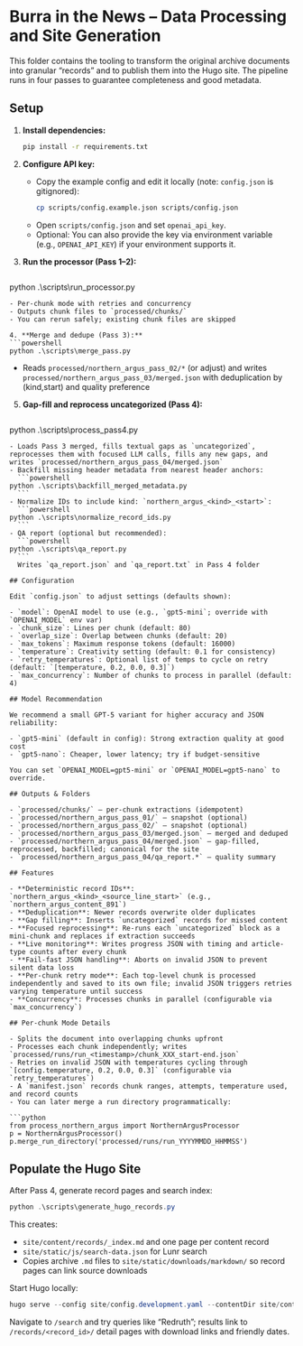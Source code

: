 # Burra in the News – Data Processing and Site Generation

This folder contains the tooling to transform the original archive documents into granular “records” and to publish them into the Hugo site. The pipeline runs in four passes to guarantee completeness and good metadata.

## Setup

1. **Install dependencies:**
   ```bash
   pip install -r requirements.txt
   ```

2. **Configure API key:**
   - Copy the example config and edit it locally (note: `config.json` is gitignored):
     ```bash
     cp scripts/config.example.json scripts/config.json
     ```
   - Open `scripts/config.json` and set `openai_api_key`.
   - Optional: You can also provide the key via environment variable (e.g., `OPENAI_API_KEY`) if your environment supports it.

3. **Run the processor (Pass 1–2):**
   ```powershell
python .\scripts\run_processor.py
   ```
   - Per-chunk mode with retries and concurrency
   - Outputs chunk files to `processed/chunks/`
   - You can rerun safely; existing chunk files are skipped

4. **Merge and dedupe (Pass 3):**
   ```powershell
python .\scripts\merge_pass.py
   ```
   - Reads `processed/northern_argus_pass_02/*` (or adjust) and writes 
     `processed/northern_argus_pass_03/merged.json` with deduplication by (kind,start) and quality preference

5. **Gap-fill and reprocess uncategorized (Pass 4):**
   ```powershell
python .\scripts\process_pass4.py
   ```
   - Loads Pass 3 merged, fills textual gaps as `uncategorized`, reprocesses them with focused LLM calls, fills any new gaps, and writes `processed/northern_argus_pass_04/merged.json`
   - Backfill missing header metadata from nearest header anchors:
     ```powershell
python .\scripts\backfill_merged_metadata.py
     ```
   - Normalize IDs to include kind: `northern_argus_<kind>_<start>`:
     ```powershell
python .\scripts\normalize_record_ids.py
     ```
   - QA report (optional but recommended):
     ```powershell
python .\scripts\qa_report.py
     ```
     Writes `qa_report.json` and `qa_report.txt` in Pass 4 folder

## Configuration

Edit `config.json` to adjust settings (defaults shown):

- `model`: OpenAI model to use (e.g., `gpt5-mini`; override with `OPENAI_MODEL` env var)
- `chunk_size`: Lines per chunk (default: 80)
- `overlap_size`: Overlap between chunks (default: 20)
- `max_tokens`: Maximum response tokens (default: 16000)
- `temperature`: Creativity setting (default: 0.1 for consistency)
 - `retry_temperatures`: Optional list of temps to cycle on retry (default: `[temperature, 0.2, 0.0, 0.3]`)
 - `max_concurrency`: Number of chunks to process in parallel (default: 4)

## Model Recommendation

We recommend a small GPT-5 variant for higher accuracy and JSON reliability:

- `gpt5-mini` (default in config): Strong extraction quality at good cost
- `gpt5-nano`: Cheaper, lower latency; try if budget-sensitive

You can set `OPENAI_MODEL=gpt5-mini` or `OPENAI_MODEL=gpt5-nano` to override.

## Outputs & Folders

- `processed/chunks/` — per-chunk extractions (idempotent)
- `processed/northern_argus_pass_01/` — snapshot (optional)
- `processed/northern_argus_pass_02/` — snapshot (optional)
- `processed/northern_argus_pass_03/merged.json` — merged and deduped
- `processed/northern_argus_pass_04/merged.json` — gap-filled, reprocessed, backfilled; canonical for the site
- `processed/northern_argus_pass_04/qa_report.*` — quality summary

## Features

- **Deterministic record IDs**: `northern_argus_<kind>_<source_line_start>` (e.g., `northern_argus_content_891`)
- **Deduplication**: Newer records overwrite older duplicates
- **Gap filling**: Inserts `uncategorized` records for missed content
- **Focused reprocessing**: Re-runs each `uncategorized` block as a mini-chunk and replaces if extraction succeeds
- **Live monitoring**: Writes progress JSON with timing and article-type counts after every chunk
- **Fail-fast JSON handling**: Aborts on invalid JSON to prevent silent data loss
 - **Per-chunk retry mode**: Each top-level chunk is processed independently and saved to its own file; invalid JSON triggers retries varying temperature until success
 - **Concurrency**: Processes chunks in parallel (configurable via `max_concurrency`)

## Per-chunk Mode Details

- Splits the document into overlapping chunks upfront
- Processes each chunk independently; writes `processed/runs/run_<timestamp>/chunk_XXX_start-end.json`
- Retries on invalid JSON with temperatures cycling through `[config.temperature, 0.2, 0.0, 0.3]` (configurable via `retry_temperatures`)
- A `manifest.json` records chunk ranges, attempts, temperature used, and record counts
- You can later merge a run directory programmatically:

```python
from process_northern_argus import NorthernArgusProcessor
p = NorthernArgusProcessor()
p.merge_run_directory('processed/runs/run_YYYYMMDD_HHMMSS')
```

## Populate the Hugo Site

After Pass 4, generate record pages and search index:

```powershell
python .\scripts\generate_hugo_records.py
```

This creates:
- `site/content/records/_index.md` and one page per content record
- `site/static/js/search-data.json` for Lunr search
- Copies archive `.md` files to `site/static/downloads/markdown/` so record pages can link source downloads

Start Hugo locally:

```powershell
hugo serve --config site/config.development.yaml --contentDir site/content --themesDir site/themes --staticDir site/static --baseURL http://localhost:1313/
```

Navigate to `/search` and try queries like “Redruth”; results link to `/records/<record_id>/` detail pages with download links and friendly dates.